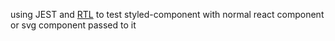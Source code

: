 using JEST and [RTL](https://testing-library.com/docs/react-testing-library/intro/) to test styled-component with normal react component or svg component passed to it
